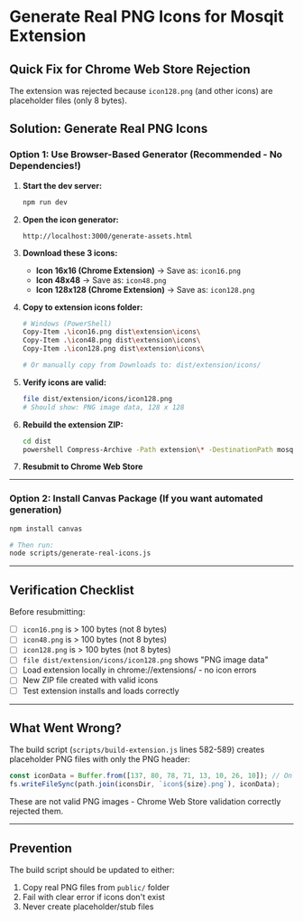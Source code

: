 # Generate Real PNG Icons for Mosqit Extension

## Quick Fix for Chrome Web Store Rejection

The extension was rejected because `icon128.png` (and other icons) are placeholder files (only 8 bytes).

## Solution: Generate Real PNG Icons

### Option 1: Use Browser-Based Generator (Recommended - No Dependencies!)

1. **Start the dev server:**
   ```bash
   npm run dev
   ```

2. **Open the icon generator:**
   ```
   http://localhost:3000/generate-assets.html
   ```

3. **Download these 3 icons:**
   - **Icon 16x16 (Chrome Extension)** → Save as: `icon16.png`
   - **Icon 48x48** → Save as: `icon48.png`
   - **Icon 128x128 (Chrome Extension)** → Save as: `icon128.png`

4. **Copy to extension icons folder:**
   ```bash
   # Windows (PowerShell)
   Copy-Item .\icon16.png dist\extension\icons\
   Copy-Item .\icon48.png dist\extension\icons\
   Copy-Item .\icon128.png dist\extension\icons\

   # Or manually copy from Downloads to: dist/extension/icons/
   ```

5. **Verify icons are valid:**
   ```bash
   file dist/extension/icons/icon128.png
   # Should show: PNG image data, 128 x 128
   ```

6. **Rebuild the extension ZIP:**
   ```bash
   cd dist
   powershell Compress-Archive -Path extension\* -DestinationPath mosqit-extension-v1.0.0.zip -Force
   ```

7. **Resubmit to Chrome Web Store**

---

### Option 2: Install Canvas Package (If you want automated generation)

```bash
npm install canvas

# Then run:
node scripts/generate-real-icons.js
```

---

## Verification Checklist

Before resubmitting:

- [ ] `icon16.png` is > 100 bytes (not 8 bytes)
- [ ] `icon48.png` is > 100 bytes (not 8 bytes)
- [ ] `icon128.png` is > 100 bytes (not 8 bytes)
- [ ] `file dist/extension/icons/icon128.png` shows "PNG image data"
- [ ] Load extension locally in chrome://extensions/ - no icon errors
- [ ] New ZIP file created with valid icons
- [ ] Test extension installs and loads correctly

---

## What Went Wrong?

The build script (`scripts/build-extension.js` lines 582-589) creates placeholder PNG files with only the PNG header:

```javascript
const iconData = Buffer.from([137, 80, 78, 71, 13, 10, 26, 10]); // Only 8 bytes!
fs.writeFileSync(path.join(iconsDir, `icon${size}.png`), iconData);
```

These are not valid PNG images - Chrome Web Store validation correctly rejected them.

---

## Prevention

The build script should be updated to either:
1. Copy real PNG files from `public/` folder
2. Fail with clear error if icons don't exist
3. Never create placeholder/stub files

